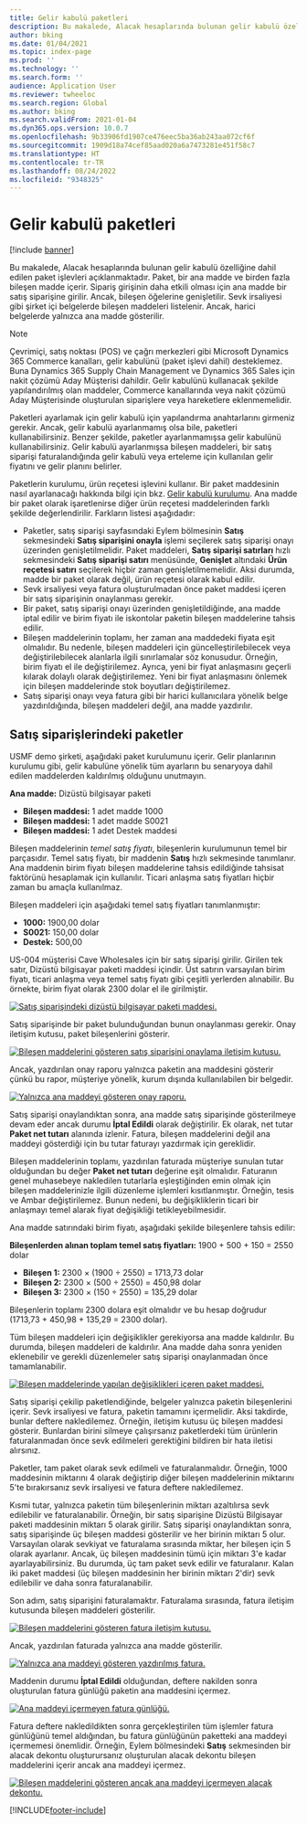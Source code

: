 ```yaml
---
title: Gelir kabulü paketleri
description: Bu makalede, Alacak hesaplarında bulunan gelir kabulü özelliğine dahil edilen paket işlevleri açıklanmaktadır. Paket, bir ana madde ve birden fazla bileşen madde içerir.
author: bking
ms.date: 01/04/2021
ms.topic: index-page
ms.prod: ''
ms.technology: ''
ms.search.form: ''
audience: Application User
ms.reviewer: twheeloc
ms.search.region: Global
ms.author: bking
ms.search.validFrom: 2021-01-04
ms.dyn365.ops.version: 10.0.7
ms.openlocfilehash: 9b33906fd1907ce476eec5ba36ab243aa072cf6f
ms.sourcegitcommit: 1909d18a74cef85aad020a6a7473281e451f58c7
ms.translationtype: HT
ms.contentlocale: tr-TR
ms.lasthandoff: 08/24/2022
ms.locfileid: "9348325"
---
```

# <a name="revenue-recognition-bundles"></a>Gelir kabulü paketleri

[!include [banner](../includes/banner.md)]

Bu makalede, Alacak hesaplarında bulunan gelir kabulü özelliğine dahil edilen paket işlevleri açıklanmaktadır. Paket, bir ana madde ve birden fazla bileşen madde içerir. Sipariş girişinin daha etkili olması için ana madde bir satış siparişine girilir. Ancak, bileşen öğelerine genişletilir. Sevk irsaliyesi gibi şirket içi belgelerde bileşen maddeleri listelenir. Ancak, harici belgelerde yalnızca ana madde gösterilir.

> [!NOTE]
> Çevrimiçi, satış noktası (POS) ve çağrı merkezleri gibi Microsoft Dynamics 365 Commerce kanalları, gelir kabulünü (paket işlevi dahil) desteklemez. Buna Dynamics 365 Supply Chain Management ve Dynamics 365 Sales için nakit çözümü Aday Müşterisi dahildir. Gelir kabulünü kullanacak şekilde yapılandırılmış olan maddeler, Commerce kanallarında veya nakit çözümü Aday Müşterisinde oluşturulan siparişlere veya hareketlere eklenmemelidir.

Paketleri ayarlamak için gelir kabulü için yapılandırma anahtarlarını girmeniz gerekir. Ancak, gelir kabulü ayarlanmamış olsa bile, paketleri kullanabilirsiniz. Benzer şekilde, paketler ayarlanmamışsa gelir kabulünü kullanabilirsiniz. Gelir kabulü ayarlanmışsa bileşen maddeleri, bir satış siparişi faturalandığında gelir kabulü veya erteleme için kullanılan gelir fiyatını ve gelir planını belirler.

Paketlerin kurulumu, ürün reçetesi işlevini kullanır. Bir paket maddesinin nasıl ayarlanacağı hakkında bilgi için bkz. [Gelir kabulü kurulumu](revenue-recognition-setup.md). Ana madde bir paket olarak işaretlenirse diğer ürün reçetesi maddelerinden farklı şekilde değerlendirilir. Farkların listesi aşağıdadır:

- Paketler, satış siparişi sayfasındaki Eylem bölmesinin **Satış** sekmesindeki **Satış siparişini onayla** işlemi seçilerek satış siparişi onayı üzerinden genişletilmelidir. Paket maddeleri, **Satış siparişi satırları** hızlı sekmesindeki **Satış siparişi satırı** menüsünde, **Genişlet** altındaki **Ürün reçetesi satırı** seçilerek hiçbir zaman genişletilmemelidir. Aksi durumda, madde bir paket olarak değil, ürün reçetesi olarak kabul edilir.
- Sevk irsaliyesi veya fatura oluşturulmadan önce paket maddesi içeren bir satış siparişinin onaylanması gerekir.
- Bir paket, satış siparişi onayı üzerinden genişletildiğinde, ana madde iptal edilir ve birim fiyatı ile iskontolar paketin bileşen maddelerine tahsis edilir.
- Bileşen maddelerinin toplamı, her zaman ana maddedeki fiyata eşit olmalıdır. Bu nedenle, bileşen maddeleri için güncelleştirilebilecek veya değiştirilebilecek alanlarla ilgili sınırlamalar söz konusudur. Örneğin, birim fiyatı el ile değiştirilemez. Ayrıca, yeni bir fiyat anlaşmasını geçerli kılarak dolaylı olarak değiştirilemez. Yeni bir fiyat anlaşmasını önlemek için bileşen maddelerinde stok boyutları değiştirilemez.
- Satış siparişi onayı veya fatura gibi bir harici kullanıcılara yönelik belge yazdırıldığında, bileşen maddeleri değil, ana madde yazdırılır.

## <a name="bundles-on-sales-orders"></a>Satış siparişlerindeki paketler

USMF demo şirketi, aşağıdaki paket kurulumunu içerir. Gelir planlarının kurulumu gibi, gelir kabulüne yönelik tüm ayarların bu senaryoya dahil edilen maddelerden kaldırılmış olduğunu unutmayın.

**Ana madde:** Dizüstü bilgisayar paketi

- **Bileşen maddesi:** 1 adet madde 1000
- **Bileşen maddesi:** 1 adet madde S0021
- **Bileşen maddesi:** 1 adet Destek maddesi

Bileşen maddelerinin *temel satış fiyatı*, bileşenlerin kurulumunun temel bir parçasıdır. Temel satış fiyatı, bir maddenin **Satış** hızlı sekmesinde tanımlanır. Ana maddenin birim fiyatı bileşen maddelerine tahsis edildiğinde tahsisat faktörünü hesaplamak için kullanılır. Ticari anlaşma satış fiyatları hiçbir zaman bu amaçla kullanılmaz.

Bileşen maddeleri için aşağıdaki temel satış fiyatları tanımlanmıştır:

- **1000:** 1900,00 dolar
- **S0021:** 150,00 dolar
- **Destek:** 500,00

US-004 müşterisi Cave Wholesales için bir satış siparişi girilir. Girilen tek satır, Dizüstü bilgisayar paketi maddesi içindir. Üst satırın varsayılan birim fiyatı, ticari anlaşma veya temel satış fiyatı gibi çeşitli yerlerden alınabilir. Bu örnekte, birim fiyat olarak 2300 dolar el ile girilmiştir.

[![Satış siparişindeki dizüstü bilgisayar paketi maddesi.](./media/bundle-01.png)](./media/bundle-01.png)

Satış siparişinde bir paket bulunduğundan bunun onaylanması gerekir. Onay iletişim kutusu, paket bileşenlerini gösterir.

[![Bileşen maddelerini gösteren satış siparişini onaylama iletişim kutusu.](./media/bundle-02.png)](./media/bundle-02.png)

Ancak, yazdırılan onay raporu yalnızca paketin ana maddesini gösterir çünkü bu rapor, müşteriye yönelik, kurum dışında kullanılabilen bir belgedir.

[![Yalnızca ana maddeyi gösteren onay raporu.](./media/bundle-03.png)](./media/bundle-03.png)

Satış siparişi onaylandıktan sonra, ana madde satış siparişinde gösterilmeye devam eder ancak durumu **İptal Edildi** olarak değiştirilir. Ek olarak, net tutar **Paket net tutarı** alanında izlenir. Fatura, bileşen maddelerini değil ana maddeyi gösterdiği için bu tutar faturayı yazdırmak için gereklidir.

Bileşen maddelerinin toplamı, yazdırılan faturada müşteriye sunulan tutar olduğundan bu değer **Paket net tutarı** değerine eşit olmalıdır. Faturanın genel muhasebeye nakledilen tutarlarla eşleştiğinden emin olmak için bileşen maddelerinizle ilgili düzenleme işlemleri kısıtlanmıştır. Örneğin, tesis ve Ambar değiştirilemez. Bunun nedeni, bu değişikliklerin ticari bir anlaşmayı temel alarak fiyat değişikliği tetikleyebilmesidir.

Ana madde satırındaki birim fiyatı, aşağıdaki şekilde bileşenlere tahsis edilir:

**Bileşenlerden alınan toplam temel satış fiyatları:** 1900 + 500 + 150 = 2550 dolar

- **Bileşen 1:** 2300 × (1900 ÷ 2550) = 1713,73 dolar
- **Bileşen 2:** 2300 × (500 ÷ 2550) = 450,98 dolar
- **Bileşen 3:** 2300 × (150 ÷ 2550) = 135,29 dolar

Bileşenlerin toplamı 2300 dolara eşit olmalıdır ve bu hesap doğrudur (1713,73 + 450,98 + 135,29 = 2300 dolar).

Tüm bileşen maddeleri için değişiklikler gerekiyorsa ana madde kaldırılır. Bu durumda, bileşen maddeleri de kaldırılır. Ana madde daha sonra yeniden eklenebilir ve gerekli düzenlemeler satış siparişi onaylanmadan önce tamamlanabilir.

[![Bileşen maddelerinde yapılan değişiklikleri içeren paket maddesi.](./media/bundle-04.png)](./media/bundle-04.png)

Satış siparişi çekilip paketlendiğinde, belgeler yalnızca paketin bileşenlerini içerir. Sevk irsaliyesi ve fatura, paketin tamamını içermelidir. Aksi takdirde, bunlar deftere nakledilemez. Örneğin, iletişim kutusu üç bileşen maddesi gösterir. Bunlardan birini silmeye çalışırsanız paketlerdeki tüm ürünlerin faturalanmadan önce sevk edilmeleri gerektiğini bildiren bir hata iletisi alırsınız.

Paketler, tam paket olarak sevk edilmeli ve faturalanmalıdır. Örneğin, 1000 maddesinin miktarını 4 olarak değiştirip diğer bileşen maddelerinin miktarını 5'te bırakırsanız sevk irsaliyesi ve fatura deftere nakledilemez.

Kısmi tutar, yalnızca paketin tüm bileşenlerinin miktarı azaltılırsa sevk edilebilir ve faturalanabilir. Örneğin, bir satış siparişine Dizüstü Bilgisayar paketi maddesinin miktarı 5 olarak girilir. Satış siparişi onaylandıktan sonra, satış siparişinde üç bileşen maddesi gösterilir ve her birinin miktarı 5 olur. Varsayılan olarak sevkiyat ve faturalama sırasında miktar, her bileşen için 5 olarak ayarlanır. Ancak, üç bileşen maddesinin tümü için miktarı 3'e kadar ayarlayabilirsiniz. Bu durumda, üç tam paket sevk edilir ve faturalanır. Kalan iki paket maddesi (üç bileşen maddesinin her birinin miktarı 2'dir) sevk edilebilir ve daha sonra faturalanabilir.

Son adım, satış siparişini faturalamaktır. Faturalama sırasında, fatura iletişim kutusunda bileşen maddeleri gösterilir.

[![Bileşen maddelerini gösteren fatura iletişim kutusu.](./media/bundle-06.png)](./media/bundle-06.png)

Ancak, yazdırılan faturada yalnızca ana madde gösterilir.
 
[![Yalnızca ana maddeyi gösteren yazdırılmış fatura.](./media/bundle-07.png)](./media/bundle-07.png)

Maddenin durumu **İptal Edildi** olduğundan, deftere nakilden sonra oluşturulan fatura günlüğü paketin ana maddesini içermez.

[![Ana maddeyi içermeyen fatura günlüğü.](./media/bundle-08.png)](./media/bundle-08.png)

Fatura deftere nakledildikten sonra gerçekleştirilen tüm işlemler fatura günlüğünü temel aldığından, bu fatura günlüğünün paketteki ana maddeyi içermemesi önemlidir. Örneğin, Eylem bölmesindeki **Satış** sekmesinden bir alacak dekontu oluşturursanız oluşturulan alacak dekontu bileşen maddelerini içerir ancak ana maddeyi içermez.

[![Bileşen maddelerini gösteren ancak ana maddeyi içermeyen alacak dekontu.](./media/bundle-09.png)](./media/bundle-09.png)


[!INCLUDE[footer-include](../../includes/footer-banner.md)]
